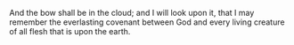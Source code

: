And the bow shall be in the cloud; and I will look upon it, that I may remember the everlasting covenant between God and every living creature of all flesh that is upon the earth.
